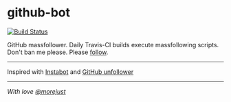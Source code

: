 # github-bot

[![Build Status](https://travis-ci.org/morejust/github-bot.svg?branch=master)](https://travis-ci.org/morejust/github-bot)

GitHub massfollower. Daily Travis-CI builds execute massfollowing scripts. Don't ban me please. Please [follow](https://github.com/ohld).

----

Inspired with [Instabot](https://github.com/instagrambot/instabot) and [GitHub unfollower](https://github.com/arnavb/github_unfollower.py/blob/master/github_unfollower.py)

----
*With love [@morejust](https://morejust.foundation)*
